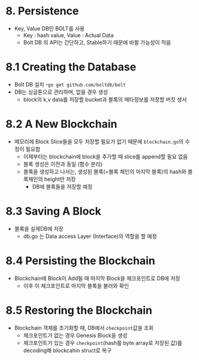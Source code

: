 # 8. Persistence
- Key, Value DB인 BOLT를 사용
  - Key : hash value, Value : Actual Data
  - Bolt DB 의 API는 간단하고, Stable하기 때문에 바뀔 가능성이 적음

# 8.1 Creating the Database
- Bolt DB 설치
  -`go get github.com/boltdb/bolt`
- DB는 싱글톤으로 관리하며, 없을 경우 생성
  - block의 k,v data를 저장할 bucket과 블록의 메타정보를 저장할 버킷 생서
  
# 8.2 A New Blockchain
- 메모리에 Block Slice들을 모두 저장할 필요가 없기 때문에 `blockchain.go`의 수정이 필요함
  - 이제부터는 blockchain에 block을 추가할 때 slice를 append할 필요 없음
  - 블록 생성은 이전과 동일 (함수 분리)
  - 블록을 생성하고 나서는, 생성된 블록(=블록 체인의 마지막 블록)의 hash와 블록체인의 height만 저장
    - DB에 블록들을 저장할 예정

# 8.3 Saving A Block
- 블록을 실제DB에 저장
  - db.go 는 Data access Layer (Interface)의 역할을 할 예정  

# 8.4 Persisting the Blockchain
- Blockchain에 Block이 Add될 때 마지막 Block을 체크포인트로 DB에 저장
  - 이후 이 체크포인트로 마지막 블록을 불러와 확인

# 8.5 Restoring the Blockchain
- Blockchain 객체를 초기화할 때, DB에서 `checkpoint`값을 조회
  - 체크포인트가 없는 경우 Genesis Block을 생성
  - 체크포인트가 있는 경우 `checkpoint`(hash를 byte array로 저장된 값)를 decoding해 blockcahin struct로 복구